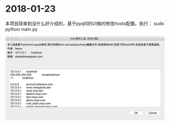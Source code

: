 # 2018-01-23
本项目简单到没什么好介绍的，基于pyqt5的UI做的修改hosts配置。执行： sudo python main.py
<p align="center">
  <img src="./1516692594448.jpg" />
</p>
